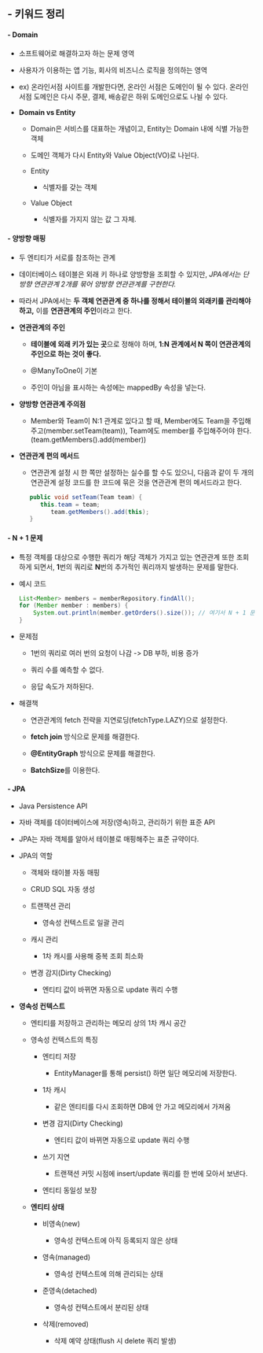 ## - 키워드 정리

#### - Domain

- 소프트웨어로 해결하고자 하는 문제 영역

- 사용자가 이용하는 앱 기능, 회사의 비즈니스 로직을 정의하는 영역

- ex) 온라인서점 사이트를 개발한다면, 온라인 서점은 도메인이 될 수 있다. 온라인 서점 도메인은 다시 주문, 결제, 배송같은 하위 도메인으로도 나뉠 수 있다.

- **Domain vs Entity**

    - Domain은 서비스를 대표하는 개념이고, Entity는 Domain 내에 식별 가능한 객체

    - 도메인 객체가 다시 Entity와 Value Object(VO)로 나뉜다.

    - Entity

        - 식별자를 갖는 객체

    - Value Object

        - 식별자를 가지지 않는 값 그 자체.

#### - 양방향 매핑

- 두 엔티티가 서로를 참조하는 관계

- 데이터베이스 테이블은 외래 키 하나로 양방향을 조회할 수 있지만, **JPA에서는 단방향 연관관계 2개를 묶어 양방향 연관관계를 구현한다*.*

- 따라서 JPA에서는 **두 객체 연관관계 중 하나를 정해서 테이블의 외래키를 관리해야 하고,** 이를 **연관관계의 주인**이라고 한다.

- **연관관계의 주인**

    - **테이블에 외래 키가 있는 곳**으로 정해야 하며, **1:N 관계에서 N 쪽이 연관관계의 주인으로 하는 것이 좋다.**

    - @ManyToOne이 기본

    - 주인이 아님을 표시하는 속성에는 mappedBy 속성을 넣는다.

- **양방향 연관관계 주의점**

    - Member와 Team이 N:1 관계로 있다고 할 때, Member에도 Team을 주입해주고(member.setTeam(team)), Team에도 member를 주입해주어야 한다. (team.getMembers().add(member))

- **연관관계 편의 메서드**

    - 연관관계 설정 시 한 쪽만 설정하는 실수를 할 수도 있으니, 다음과 같이 두 개의 연관관계 설정 코드를 한 코드에 묶은 것을 연관관계 편의 메서드라고 한다.

  ``` java
	 public void setTeam(Team team) {
        this.team = team;
	       team.getMembers().add(this);
	 }
  ```

#### - N + 1 문제

- 특정 객체를 대상으로 수행한 쿼리가 해당 객체가 가지고 있는 연관관계 또한 조회하게 되면서, **1**번의 쿼리로 **N**번의 추가적인 쿼리까지 발생하는 문제를 말한다.

- 예시 코드

  ``` java
  List<Member> members = memberRepository.findAll();
  for (Member member : members) {
      System.out.println(member.getOrders().size()); // 여기서 N + 1 문제 발생
  }
  ```

- 문제점

    - 1번의 쿼리로 여러 번의 요청이 나감 -> DB 부하, 비용 증가

    - 쿼리 수를 예측할 수 없다.

    - 응답 속도가 저하된다.

- 해결책

    - 연관관계의 fetch 전략을 지연로딩(fetchType.LAZY)으로 설정한다.

    - **fetch join** 방식으로 문제를 해결한다.

    - **@EntityGraph** 방식으로 문제를 해결한다.

    - **BatchSize**를 이용한다.

#### - JPA

- Java Persistence API

- 자바 객체를 데이터베이스에 저장(영속)하고, 관리하기 위한 표준 API

- JPA는 자바 객체를 알아서 테이블로 매핑해주는 표준 규약이다.

- JPA의 역할

    - 객체와 태이블 자동 매핑

    - CRUD SQL 자동 생성

    - 트랜잭션 관리

        - 영속성 컨텍스트로 일괄 관리

    - 캐시 관리

        - 1차 캐시를 사용해 중복 조회 최소화

    - 변경 감지(Dirty Checking)

        - 엔티티 값이 바뀌면 자동으로 update 쿼리 수행

- **영속성 컨텍스트**

    - 엔티티를 저장하고 관리하는 메모리 상의 1차 캐시 공간

    - 영속성 컨텍스트의 특징

        - 엔티티 저장

            - EntityManager를 통해 persist() 하면 일단 메모리에 저장한다.

        - 1차 캐시

            - 같은 엔티티를 다시 조회하면 DB에 안 가고 메모리에서 가져옴

        - 변경 감지(Dirty Checking)

            - 엔티티 값이 바뀌면 자동으로 update 쿼리 수행

        - 쓰기 지연

            - 트랜잭션 커밋 시점에 insert/update 쿼리를 한 번에 모아서 보낸다.

        - 엔티티 동일성 보장

    - **엔티티 상태**

        - 비영속(new)

            - 영속성 컨텍스트에 아직 등록되지 않은 상태

        - 영속(managed)

            - 영속성 컨텍스트에 의해 관리되는 상태

        - 준영속(detached)

            - 영속성 컨텍스트에서 분리된 상태

        - 삭제(removed)

            - 삭제 예약 상태(flush 시 delete 쿼리 발생)
  
  
  
  